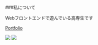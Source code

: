 ###私について

Webフロントエンドで遊んでいる高専生です

[Portfolio](http://genshi0916.github.io/)

![](https://img.shields.io/badge/-No-red)
![](https://img.shields.io/badge/-socialization-brightgreen)
